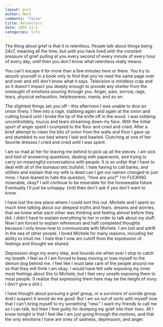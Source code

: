 ```yaml
--- 
layout: post
author: Mark
comments: "false"
title: Relentless
date: 2005-11-5
categories: life
---
```

The thing about grief is that it is relentless. People talk about things being 24x7, meaning all the time, but until you have lived with the constant pressure of grief pulling at you every second of every minute of every hour of every day, until then you don't know what relentless really means.

You can't escape it for more than a few minutes here or there. You try to absorb yourself in a book only to find that you've read the same page over and over and still don't know what it says. Television is mindless crap and so it doesn't impact you deeply enough to provide any shelter from the onslaught of emotions pouring through you. Anger, pain, sorrow, rage, tears, physical exhaustion, helplessness, mania, and so on.

The slightest things set you off - this afternoon I was unable to dice an onion finely. I flew into a rage, stabbing again and again at the onion and cutting board until I broke the tip of the knife off in the wood. I was sobbing uncontrollably, mucus and tears streaming down my face. With the initial spurt of anger spent I crumpled to the floor and cried and cried. After a brief attempt to clean the bits of onion from the walls and floor I gave up and stumbled to our bed where I laid and bawled. Clutching at one of her favorite dresses I cried and cried until I was spent.

I am so mad at her for leaving me behind to pick up all the pieces. I am sick and tied of answering questions, dealing with paperwork, and trying to carry on meaningful conversations with people. It is so unfair that I have to deal with all of the bureaucratic bullshit. I hate having to call banks, and utilities and explain that my wife is dead can I get our names changed to just mine. I have leaned to hate the question, "How are you?" I'm FUCKING miserable, okay? I will continue to be miserable for the foreseeable future. Eventually I'll just be unhappy. Until then don't ask if you don't want to know.

I have lost the one place where I could sort this out. Michele and I spent so much time talking about our deepest truths and fears, dreams and worries, that we knew what each other was thinking and feeling almost before they did. I didn't have to explain everything to her in order to talk about my stuff. Now I am forced to explain references and half completed thoughts because I only know how to communicate with Michele. I am lost and adrift in the sea of other people. I loved Michele for many reasons, including her ability to intuit me. I hate that I now am cutoff from the expression of feelings and thought we shared.

Depression dogs my every step, and hounds me when ever I stop to catch my breath. I feel as if I am forced to keep moving or lose myself to the demon dog behind me. I feel like I must take care of the people around me so that they will think I am okay. I would have felt safe exposing my inner most feelings about this to Michele, but I feel very unsafe exposing them to most people. (I realize that expressing them here may be the height of irony. I don't give a shit.)

I have thought about pursuing a grief group, or a survivors of suicide group. And I suspect it would do me good. But I am so out of sorts with myself now that I can't bring myself to try something "new." I want my friends to call me so I can talk, but then I feel guilty for dumping my grief into their lives. All I know tonight is that I feel like I am just going through the motions, and that the only emotions I have are ones of sadness, depression, and anger.
